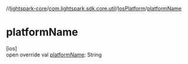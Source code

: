 //[lightspark-core](../../../index.md)/[com.lightspark.sdk.core.util](../index.md)/[IosPlatform](index.md)/[platformName](platform-name.md)

# platformName

[ios]\
open override val [platformName](platform-name.md): String
